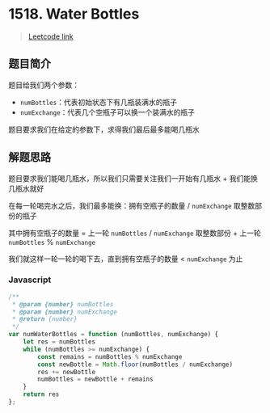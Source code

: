 # 1518. Water Bottles

> [Leetcode link](https://leetcode.com/problems/water-bottles)

## 题目简介

题目给我们两个参数：

- `numBottles`：代表初始状态下有几瓶装满水的瓶子
- `numExchange`：代表几个空瓶子可以换一个装满水的瓶子

题目要求我们在给定的参数下，求得我们最后最多能喝几瓶水

## 解题思路

题目要求我们能喝几瓶水，所以我们只需要关注我们一开始有几瓶水 + 我们能换几瓶水就好

在每一轮喝完水之后，我们最多能换：拥有空瓶子的数量 / `numExchange` 取整数部份的瓶子

其中拥有空瓶子的数量 = 上一轮 `numBottles` / `numExchange` 取整数部份 + 上一轮 `numBottles` % `numExchange`

我们就这样一轮一轮的喝下去，直到拥有空瓶子的数量 < `numExchange` 为止

### Javascript

```javascript
/**
 * @param {number} numBottles
 * @param {number} numExchange
 * @return {number}
 */
var numWaterBottles = function (numBottles, numExchange) {
    let res = numBottles
    while (numBottles >= numExchange) {
        const remains = numBottles % numExchange
        const newBottle = Math.floor(numBottles / numExchange)
        res += newBottle
        numBottles = newBottle + remains
    }
    return res
};
```
